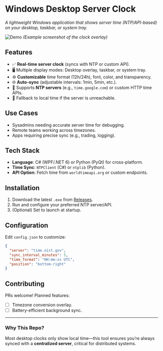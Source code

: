 # **Windows Desktop Server Clock**  
*A lightweight Windows application that shows server time (NTP/API-based) on your desktop, taskbar, or system tray.*  

![Demo]() *(Example screenshot of the clock overlay)*  

## **Features**  
- ✅ **Real-time server clock** (syncs with NTP or custom API).  
- 🖥️ Multiple display modes: Desktop overlay, taskbar, or system tray.  
- ⚙️ **Customizable** time format (12h/24h), font, color, and transparency.  
- 🌐 **Auto-sync** (adjustable intervals: 1min, 5min, etc.).  
- 📡 Supports **NTP servers** (e.g., `time.google.com`) or custom HTTP time APIs.  
- 🔄 Fallback to local time if the server is unreachable.  

## **Use Cases**  
- Sysadmins needing accurate server time for debugging.  
- Remote teams working across timezones.  
- Apps requiring precise sync (e.g., trading, logging).  

## **Tech Stack**  
- **Language**: C# (WPF/.NET 6) or Python (PyQt) for cross-platform.  
- **Time Sync**: `NTPClient` (C#) or `ntplib` (Python).  
- **API Option**: Fetch time from `worldtimeapi.org` or custom endpoints.  

## **Installation**  
1. Download the latest `.exe` from [Releases](https://github.com/yourusername/windows-server-clock/releases).  
2. Run and configure your preferred NTP server/API.  
3. (Optional) Set to launch at startup.  

## **Configuration**  
Edit `config.json` to customize:  
```json
{
  "server": "time.nist.gov",
  "sync_interval_minutes": 5,
  "time_format": "HH:mm:ss UTC",
  "position": "bottom-right"
}
```

## **Contributing**  
PRs welcome! Planned features:  
- [ ] Timezone conversion overlay.  
- [ ] Battery-efficient background sync.  

---
### **Why This Repo?**  
Most desktop clocks only show local time—this tool ensures you’re always synced with a **centralized server**, critical for distributed systems.  

